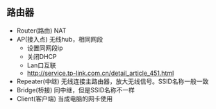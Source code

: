 
## 路由器

- Router(路由) NAT
- AP(接入点) 无线hub，相同网段
    * 设置同网段ip
    * 关闭DHCP
    * Lan口互联
    * http://service.tp-link.com.cn/detail_article_451.html
- Repeater(中继) 无线连接主路由器，放大无线信号。SSID名称一般一致
- Bridge(桥接) 同中继，但是SSID名称不一样
- Client(客户端) 当成电脑的网卡使用


